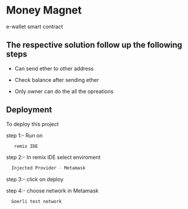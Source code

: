 
# Money Magnet

e-wallet smart contract 


## The respective solution follow up the following steps

 - Can send ether to other address
 
 - Check balance after sending ether
 
 - Only owner can do the all the opreations
 

## Deployment

To deploy this project 

step 1:- Run on 

```bash
   remix IDE
```

step 2:- In remix IDE select enviroment
 ```bash
   Injected Provider - Metamask
```
step 3:-  click on deploy
 
step 4:- choose network in Metamask
 ```bash
   Goerli test network
```


